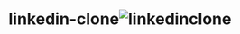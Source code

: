 # linkedin-clone![linkedinclone](https://user-images.githubusercontent.com/59081893/174650445-7ad5de06-2c86-46ce-8990-0c0e471b291f.png)
